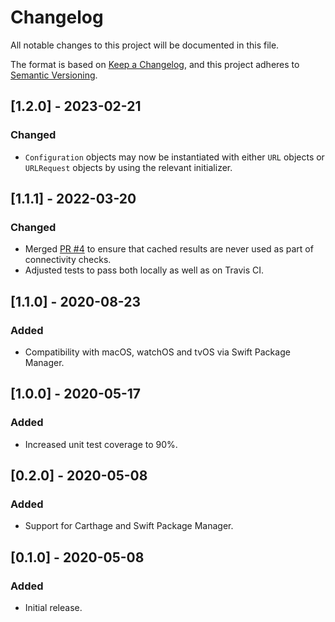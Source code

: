 # Changelog
All notable changes to this project will be documented in this file.

The format is based on [Keep a Changelog](https://keepachangelog.com/en/1.0.0/),
and this project adheres to [Semantic Versioning](https://semver.org/spec/v2.0.0.html).

## [1.2.0] - 2023-02-21
### Changed
- `Configuration` objects may now be instantiated with either `URL` objects or `URLRequest` objects by using the relevant initializer.

## [1.1.1] - 2022-03-20
### Changed
- Merged [PR #4](https://github.com/rwbutler/Hyperconnectivity/pull/4) to ensure that cached results are never used as part of connectivity checks.
- Adjusted tests to pass both locally as well as on Travis CI.

## [1.1.0] - 2020-08-23
### Added
- Compatibility with macOS, watchOS and tvOS via Swift Package Manager.

## [1.0.0] - 2020-05-17
### Added
- Increased unit test coverage to 90%.

## [0.2.0] - 2020-05-08
### Added
- Support for Carthage and Swift Package Manager.

## [0.1.0] - 2020-05-08
### Added
- Initial release.
